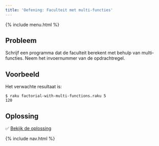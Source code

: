 ```yaml
---
title: 'Oefening: Faculteit met multi-functies'
---
```


{% include menu.html %}

## Probleem

Schrijf een programma dat de faculteit berekent met behulp van multi-functies. Neem het invoernummer van de opdrachtregel.

## Voorbeeld

Het verwachte resultaat is:

```console
$ raku factorial-with-multi-functions.raku 5
120
```

## Oplossing

✅ [Bekijk de oplossing](solution)

{% include nav.html %}